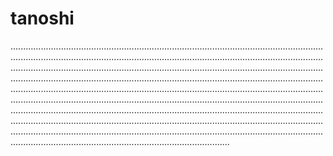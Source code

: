 # tanoshi

...................................................................................................................................................................................................................................................................................................................................................................................................................................................................................................................................................................................................................................................................................................................................................................................................................................................................................................................................................................................................................................................................................................................................................................................................................................................